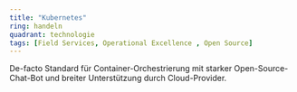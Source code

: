 ```yaml
---
title: "Kubernetes"
ring: handeln
quadrant: technologie
tags: [Field Services, Operational Excellence , Open Source]
---
```


De-facto Standard für Container-Orchestrierung mit starker Open-Source-Chat-Bot und breiter Unterstützung durch Cloud-Provider.

